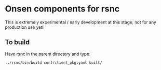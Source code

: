 # Onsen components for rsnc

This is extremely experimental / early development at this stage; not for any production use yet!

## To build

Have rsnc in the parent directory and type:

`../rsnc/bin/build conf/client_pkg.yaml built/`
